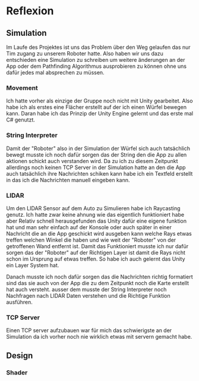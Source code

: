 # Reflexion

## Simulation
Im Laufe des Projektes ist uns das Problem über den Weg gelaufen das nur Tim zugang zu unserem Roboter hatte. 
Also haben wir uns dazu entschieden eine Simulation zu schreiben um weitere änderungen an der App oder dem Pathfinding Algorithmus ausprobieren zu können ohne uns dafür jedes mal absprechen zu müssen.

### Movement
Ich hatte vorher als einzige der Gruppe noch nicht mit Unity gearbeitet. 
Also habe ich als erstes eine Flächer erstellt auf der ich einen Würfel bewegen kann. 
Daran habe ich das Prinzip der Unity Engine gelernt und das erste mal C# genutzt.  

### String Interpreter
Damit der "Roboter" also in der Simulation der Würfel sich auch tatsächlich bewegt musste ich noch dafür sorgen das der String den die App zu allen aktionen schickt auch verstanden wird. 
Da zu ich zu diesem Zeitpunkt allerdings noch keinen TCP Server in der Simulation hatte an den die App auch tatsächlich ihre Nachrichten schiken kann habe ich ein Textfeld erstellt in das ich die Nachrichten manuell eingeben kann.

### LIDAR
Um den LIDAR Sensor auf dem Auto zu Simulieren habe ich Raycasting genutz. 
Ich hatte zwar keine ahnung wie das eigentlich funktioniert habe aber Relativ schnell herausgefunden das Unity dafür eine eigene funktion hat und man sehr einfach auf der Konsole oder auch später in einer Nachricht die an die App geschickt wird ausgeben kann welche Rays etwas treffen welchen Winkel die haben und wie weit  der "Roboter" von der getroffenen Wand entfernt ist. 
Damit das Funktioniert musste ich nur dafür sorgen das der "Roboter" auf der Richtigen Layer ist damit die Rays nicht schon im Ursprung auf etwas treffen. 
So habe ich auch gelernt das Unity ein Layer System hat. 

Danach musste ich noch dafür sorgen das die Nachrichten richtig formatiert sind das sie auch von der App die zu dem Zeitpunkt noch die Karte erstellt hat auch versteht.
ausser dem musste der String Interpreter noch Nachfragen nach LIDAR Daten verstehen und die Richtige Funktion ausführen.

### TCP Server
Einen TCP server aufzubauen war für mich das schwierigste an der Simulation da ich vorher noch nie wirklich etwas mit servern gemacht habe.


## Design
### Shader